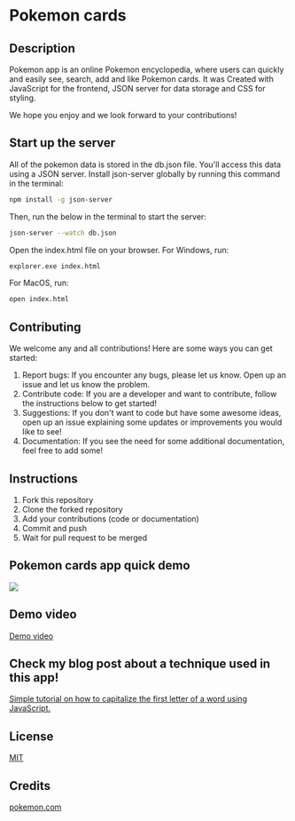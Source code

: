 # Pokemon cards

## Description
Pokemon app is an online Pokemon encyclopedia, where users can quickly and easily see, search, add and like Pokemon cards. It was Created with JavaScript for the frontend, JSON server for data storage and CSS for styling.

We hope you enjoy and we look forward to your contributions!

## Start up the server
All of the pokemon data is stored in the db.json file. You'll access this data using a JSON server. Install json-server globally by running this command in the terminal:

```bash
npm install -g json-server
```
Then, run the below in the terminal to start the server:

```bash
json-server --watch db.json
```

Open the index.html file on your browser. For Windows, run:

```bash
explorer.exe index.html
```

For MacOS, run:

```bash
open index.html
```

## Contributing
We welcome any and all contributions! Here are some ways you can get started:
1. Report bugs: If you encounter any bugs, please let us know. Open up an issue and let us know the problem.
2. Contribute code: If you are a developer and want to contribute, follow the instructions below to get started!
3. Suggestions: If you don't want to code but have some awesome ideas, open up an issue explaining some updates or improvements you would like to see!
4. Documentation: If you see the need for some additional documentation, feel free to add some!

## Instructions
1. Fork this repository
2. Clone the forked repository
3. Add your contributions (code or documentation)
4. Commit and push
5. Wait for pull request to be merged

## Pokemon cards app quick demo
![](https://github.com/acrrj123/project-pokemon-cards/blob/main/ezgif.com-video-to-gif.gif)

## Demo video
[Demo video](https://www.youtube.com/watch?v=ewfwvFvIrPA)

## Check my blog post about a technique used in this app! 
[Simple tutorial on how to capitalize the first letter of a word using JavaScript.](https://medium.com/@acrrj123/simple-tutorial-on-how-to-uppercase-capitalize-the-first-letter-of-a-word-with-javascript-2a43864cb402)

## License
[MIT](https://choosealicense.com/licenses/mit/)

## Credits
[pokemon.com](https://www.pokemon.com/us)


